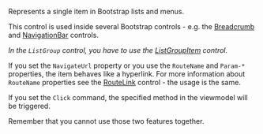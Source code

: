 Represents a single item in Bootstrap lists and menus.

This control is used inside several Bootstrap controls - e.g. the [Breadcrumb](~/controls/bootstrap/Breadcrumb) and [NavigationBar](~/controls/bootstrap/NavigationBar) controls.

_In the `ListGroup` control, you have to use the [ListGroupItem](~/controls/bootstrap/ListGroupItem) control._



If you set the `NavigateUrl` property or you use the `RouteName` and `Param-*` properties,
the item behaves like a hyperlink. For more information about `RouteName` properties see the
[RouteLink](~/controls/builtin/RouteLink) control - the usage is the same.

If you set the `Click` command, the specified method in the viewmodel will be 
triggered.

Remember that you cannot use those two features together.
